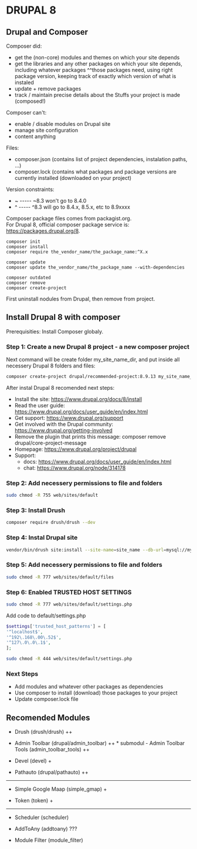 # DRUPAL 8

## Drupal and Composer

Composer did:

* get the (non-core) modules and themes on which your site depends
* get the libraries and any other packages on which your site depends, including whatever packages ^^those packages need, using right package version, keeping track of exactly which version of what is instaled
* update + remove packages
* track / maintain precise details about the Stuffs your project is made (composed!)

Composer can't:

* enable / disable modules on Drupal site
* manage site configuration
* content anything

Files:

* composer.json (contains list of project dependencies, instalation paths, ...)
* composer.lock (contains what packages and package versions are currently installed (downloaded on your project)

Version constraints:

* ~ ----- ~8.3 won't go to 8.4.0
* ^ ----- ^8.3 will go to 8.4.x, 8.5.x, etc to 8.9xxxx

Composer package files comes from packagist.org.  
For Drupal 8, official composer package service is: <https://packages.drupal.org/8>.

```bach
composer init
composer install
composer require the_vendor_name/the_package_name:^X.x

composer update
composer update the_vendor_name/the_package_name --with-dependencies

composer outdated
composer remove
composer create-project
```

First uninstall nodules from Drupal, then remove from project.

## Install Drupal 8 with composer

Prerequisities: Install Composer globaly.

### Step 1: Create a new Drupal 8 project - a new composer project

Next command will be create folder my_site_name_dir, and put inside all necessery Drupal 8 folders and files:

```bash
composer create-project drupal/recommended-project:8.9.13 my_site_name_dir
```

After instal Drupal 8 recomended next steps:

* Install the site: <https://www.drupal.org/docs/8/install>
* Read the user guide: <https://www.drupal.org/docs/user_guide/en/index.html>
* Get support: <https://www.drupal.org/support>
* Get involved with the Drupal community:
      <https://www.drupal.org/getting-involved>
* Remove the plugin that prints this message:
      composer remove drupal/core-project-message
* Homepage: <https://www.drupal.org/project/drupal>
* Support:
  * docs: <https://www.drupal.org/docs/user_guide/en/index.html>
  * chat: <https://www.drupal.org/node/314178>

### Step 2: Add necessery permissions to file and folders

```bash
sudo chmod -R 755 web/sites/default
```

### Step 3: Install Drush

```bash
composer require drush/drush --dev
```

### Step 4: Instal Drupal site

```bash
vendor/bin/drush site:install --site-name=site_name --db-url=mysql://mysql_user_name:mysql_user_password@server_name:3306/data_base_name --account-name=user_1_name --account-pass=user_1_password
```

### Step 5: Add necessery permissions to file and folders

```bash
sudo chmod -R 777 web/sites/default/files
```

### Step 6: Enabled TRUSTED HOST SETTINGS

```bash
sudo chmod -R 777 web/sites/default/settings.php
```

Add code to default/settings.php

```php
$settings['trusted_host_patterns'] = [
'^localhost$',
'^192\.168\.00\.52$',
'^127\.0\.0\.1$',
];
```

```bash
sudo chmod -R 444 web/sites/default/settings.php
```

### Next Steps

* Add modules and whatever other packages as dependencies
* Use composer to install (download) those packages to your project
* Update composer.lock file

## Recomended Modules

* Drush (drush/drush) ++

* Admin Toolbar (drupal/admin_toolbar) ++
      * submodul - Admin Toolbar Tools (admin_toolbar_tools) ++

* Devel (devel) +

* Pathauto (drupal/pathauto) ++

--------------------------------------------------------------------------------

* Simple Google Maap (simple_gmap) +

* Token (token) +

--------------------------------------------------------------------------------

* Scheduler (scheduler)

* AddToAny (addtoany) ???

* Module Filter (module_filter)

